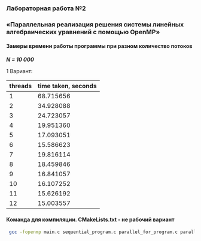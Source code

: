 ### Лабораторная работа №2
### «Параллельная реализация решения системы линейных алгебраических уравнений с помощью OpenMP»

#### Замеры времени работы программы при разном количество потоков
_**N = 10 000**_

1 Вариант:

| threads | time taken, seconds |
| ------- |---------------------|
| 1       | 68.715656           |
| 2       | 34.928088           |
| 3       | 24.723057           |
| 4       | 19.951360           |
| 5       | 17.093051           |
| 6       | 15.586623           |
| 7       | 19.816114           |
| 8       | 18.459846           |
| 9       | 16.841057           |
| 10      | 16.107252           |
| 11      | 15.626192           |
| 12      | 15.003557           |

#### Команда для компиляции. CMakeLists.txt - не рабочий вариант
```bash
 gcc -fopenmp main.c sequential_program.c parallel_for_program.c parallel_section_program.c -o main.out -lm
```